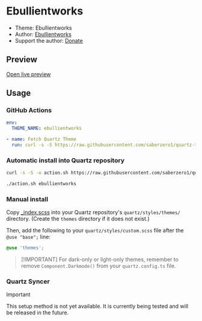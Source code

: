 # Ebullientworks

- Theme: Ebullientworks
- Author: <a href="https://github.com/ebullient" target="_blank" rel="noopener noreferrer">Ebullientworks</a>
- Support the author: <a href="https://www.buymeacoffee.com/ebullient" target="_blank" rel="noopener noreferrer">Donate</a>

## Preview

[Open live preview](https://quartz-themes.github.io/ebullientworks/)

## Usage

### GitHub Actions

```yaml
env:
  THEME_NAME: ebullientworks
```

```yaml
- name: Fetch Quartz Theme
  run: curl -s -S https://raw.githubusercontent.com/saberzero1/quartz-themes/master/action.sh | bash -s -- $THEME_NAME
```

### Automatic install into Quartz repository

```bash
curl -s -S -o action.sh https://raw.githubusercontent.com/saberzero1/quartz-themes/master/action.sh

./action.sh ebullientworks
```

### Manual install

Copy [\_index.scss](./_index.scss) into your Quartz repository's `quartz/styles/themes/` directory. (Create the `themes` directory if it does not exist.)

Then, add the following to your `quartz/styles/custom.scss` file after the `@use "base";` line:

```scss
@use 'themes';
```

> [!IMPORTANT] For dark-only or light-only themes, remember to remove `Component.Darkmode()` from your `quartz.config.ts` file.

### Quartz Syncer

> [!IMPORTANT]
> This setup method is not yet available. It is currently being tested and will be released in the future.
